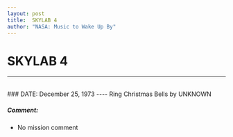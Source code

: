 ```yaml
---
layout: post
title:  SKYLAB 4
author: "NASA: Music to Wake Up By"
---
```


# SKYLAB 4
----
<br/>
### DATE: December 25, 1973
----
Ring Christmas Bells by UNKNOWN

##### Comment:
* No mission comment
